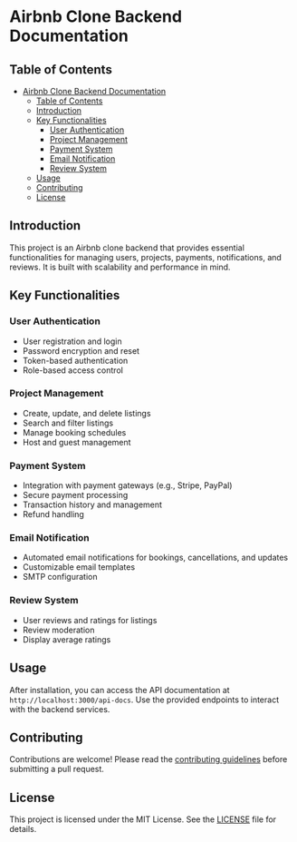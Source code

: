 # Airbnb Clone Backend Documentation

## Table of Contents
- [Airbnb Clone Backend Documentation](#airbnb-clone-backend-documentation)
  - [Table of Contents](#table-of-contents)
  - [Introduction](#introduction)
  - [Key Functionalities](#key-functionalities)
    - [User Authentication](#user-authentication)
    - [Project Management](#project-management)
    - [Payment System](#payment-system)
    - [Email Notification](#email-notification)
    - [Review System](#review-system)
  - [Usage](#usage)
  - [Contributing](#contributing)
  - [License](#license)

## Introduction
This project is an Airbnb clone backend that provides essential functionalities for managing users, projects, payments, notifications, and reviews. It is built with scalability and performance in mind.

## Key Functionalities

### User Authentication
- User registration and login
- Password encryption and reset
- Token-based authentication
- Role-based access control

### Project Management
- Create, update, and delete listings
- Search and filter listings
- Manage booking schedules
- Host and guest management

### Payment System
- Integration with payment gateways (e.g., Stripe, PayPal)
- Secure payment processing
- Transaction history and management
- Refund handling

### Email Notification
- Automated email notifications for bookings, cancellations, and updates
- Customizable email templates
- SMTP configuration

### Review System
- User reviews and ratings for listings
- Review moderation
- Display average ratings

## Usage
After installation, you can access the API documentation at `http://localhost:3000/api-docs`. Use the provided endpoints to interact with the backend services.

## Contributing
Contributions are welcome! Please read the [contributing guidelines](CONTRIBUTING.md) before submitting a pull request.

## License
This project is licensed under the MIT License. See the [LICENSE](LICENSE) file for details.
